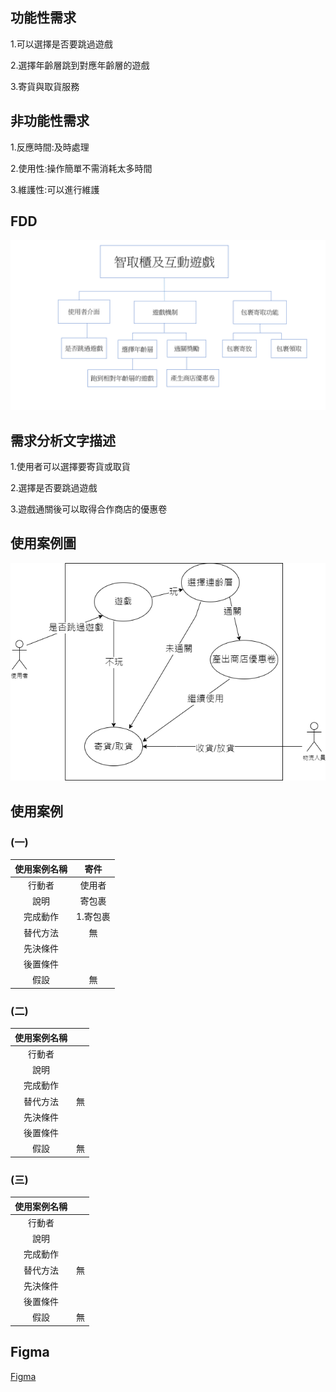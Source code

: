 
## 功能性需求

1.可以選擇是否要跳過遊戲

2.選擇年齡層跳到對應年齡層的遊戲

3.寄貨與取貨服務




## 非功能性需求
1.反應時間:及時處理

2.使用性:操作簡單不需消耗太多時間

3.維護性:可以進行維護


## FDD
![FDD]( FDD.png "FDD")

## 需求分析文字描述
1.使用者可以選擇要寄貨或取貨

2.選擇是否要跳過遊戲

3.遊戲通關後可以取得合作商店的優惠卷

## 使用案例圖

![usecase](Use_case.png "usecase")

## 使用案例
### (一)
| 使用案例名稱| 寄件 | 
| :-----: |:------: | 
| 行動者 |使用者 | 
| 說明 | 寄包裹 | 
| 完成動作 | 1.寄包裹 | 
| 替代方法 | 無 | 
| 先決條件 |  | 
| 後置條件 |  | 
| 假設 | 無 | 
### (二)
| 使用案例名稱|  | 
| :-----: |:------: | 
| 行動者 | | 
| 說明 |  | 
| 完成動作 |  | 
| 替代方法 |無  | 
| 先決條件 |  | 
| 後置條件 |  | 
| 假設 | 無 | 
### (三)
| 使用案例名稱|  | 
| :-----: |:------: | 
| 行動者 | | 
| 說明 |  | 
| 完成動作 |  | 
| 替代方法 | 無 | 
| 先決條件 |  | 
| 後置條件 |  | 
| 假設 | 無 | 
## Figma 

[Figma](https://www.figma.com/)

